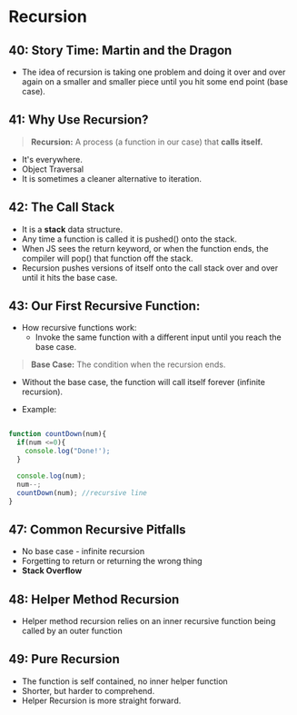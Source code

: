 
# Recursion

## 40: Story Time: Martin and the Dragon

- The idea of recursion is taking one problem and doing it over and over again on a smaller and smaller piece until you hit some end point (base case).

## 41: Why Use Recursion?

> **Recursion:** A process (a function in our case) that **calls itself.**
- It's everywhere.
- Object Traversal
- It is sometimes a cleaner alternative to iteration.

## 42: The Call Stack

- It is a **stack** data structure.
- Any time a function is called it is pushed() onto the stack.
- When JS sees the return keyword, or when the function ends, the compiler will pop() that function off the stack.
- Recursion pushes versions of itself onto the call stack over and over until it hits the base case.

## 43: Our First Recursive Function:

- How recursive functions work: 
  - Invoke the same function with a different input until you reach the base case.
> **Base Case:** The condition when the recursion ends.
- Without the base case, the function will call itself forever (infinite recursion).

- Example:

```js

function countDown(num){
  if(num <=0){
    console.log("Done!');
  }

  console.log(num);
  num--;
  countDown(num); //recursive line
}

```

## 47: Common Recursive Pitfalls

- No base case - infinite recursion
- Forgetting to return or returning the wrong thing
- **Stack Overflow**

## 48: Helper Method Recursion

- Helper method recursion relies on an inner recursive function being called by an outer function

## 49: Pure Recursion

- The function is self contained, no inner helper function
- Shorter, but harder to comprehend.
- Helper Recursion is more straight forward.
